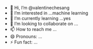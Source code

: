 - 👋 Hi, I’m @valentinechesang
- 👀 I’m interested in ...machine learning
- 🌱 I’m currently learning ...yes
- 💞️ I’m looking to collaborate on ...
- 📫 How to reach me ...
- 😄 Pronouns: ...
- ⚡ Fun fact: ...

<!---
valentinechesang/valentinechesang is a ✨ special ✨ repository because its `README.md` (this file) appears on your GitHub profile.
You can click the Preview link to take a look at your changes.
--->
